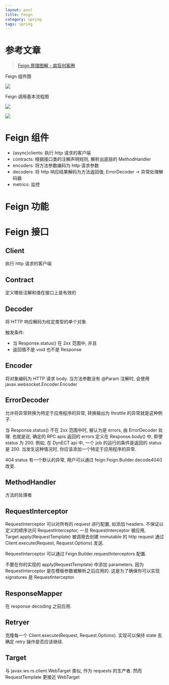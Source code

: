 ```yaml
---
layout: post
title: Feign
category: spring
tags: spring
---
```

# 参考文章
> [Feign 原理图解 - 疯狂创客圈](https://www.cnblogs.com/crazymakercircle/p/11965726.html)

Feign 组件图

![](https://raw.githubusercontent.com/OpenFeign/feign/master/src/docs/overview.png)

Feign 调用基本流程图

![](https://raw.githubusercontent.com/SolitaryEagle/SolitaryEagle.github.io/master/images/Feign%20%E8%B0%83%E7%94%A8%E5%9F%BA%E6%9C%AC%E6%B5%81%E7%A8%8B%E5%9B%BE.png)

![](https://raw.githubusercontent.com/SolitaryEagle/SolitaryEagle.github.io/master/images/Feign%20%E8%B0%83%E7%94%A8%E5%9F%BA%E6%9C%AC%E6%B5%81%E7%A8%8B%E5%9B%BE2.png)

# Feign 组件
* (async)clients: 执行 http 请求的客户端
* contracts: 根据接口类的注解声明规则, 解析出底层的 MethodHandler
* encoders: 将方法参数编码为 http 请求参数
* decoders: 将 http 响应结果解码为方法返回值; ErrorDecoder -> 异常处理解码器
* metrics: 监控
# Feign 功能

# Feign 接口

## Client
执行 http 请求的客户端

## Contract
定义哪些注解和值在接口上是有效的

## Decoder

将 HTTP 响应解码为给定类型的单个对象. 

触发条件: 
* 当 Response.status() 在 2xx 范围中, 并且
* 返回值不是 void 也不是 Response

## Encoder
将对象编码为 HTTP 请求 body. 
当方法参数没有 @Param 注解时, 会使用 javax.websocket.Encoder.Encoder

## ErrorDecoder
允许将异常转换为特定于应用程序的异常, 转换输出为 throttle 的异常就是这种例子.

当 Response.status() 不在 2xx 范围中时, 被认为是 errors, 由 ErrorDecoder 处理. 
也就是说, 确定的 RPC apis 返回的 errors 定义在 Response.body() 中, 即使 status 为 200.
例如, 在 DynECT api 中, 一个 job 的运行的条件是返回的 status 是 200. 当发生这种情况时, 
你应该添加一个特定于应用程序的异常.

404 status 有一个默认的异常, 用户可以通过 feign.Feign.Builder.decode404() 改变.

## MethodHandler
方法的处理者

## RequestInterceptor
RequestInterceptor 可以对所有的 request 进行配置, 如添加 headers.
不保证以定义的顺序访问 RequestInterceptor, 一旦 RequestInterceptor 被应用, 
Target.apply(RequestTemplate) 被调用去创建 immutable 的 http request 通过
Client.execute(Request, Request.Options) 发送.

RequestInterceptor 可以通过 Feign.Builder.requestInterceptors 配置.

不要在你的实现的 apply(RequestTemplate) 中添加 parameters. 因为 RequestInterceptor
是在模板参数被解析之后应用的. 这是为了确保你可以实现 signatures 是 RequestInterceptor.

## ResponseMapper
在 response decoding 之前应用.

## Retryer
克隆每一个 Client.execute(Request, Request.Options). 实现可以保持 state 去确定 retry
操作是否应该继续.

## Target
与 javax.ws.rs.client.WebTarget 类似, 作为 requests 的生产者. 然而 RequestTemplate
更接近 WebTarget

